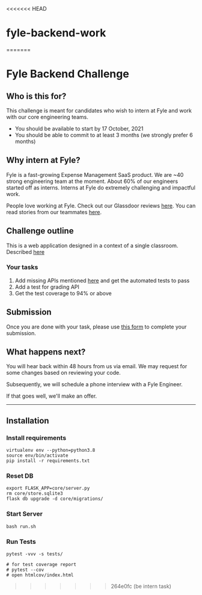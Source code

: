 <<<<<<< HEAD
# fyle-backend-work
=======
# Fyle Backend Challenge

## Who is this for?

This challenge is meant for candidates who wish to intern at Fyle and work with our core engineering teams.

* You should be available to start by 17 October, 2021
* You should be able to commit to at least 3 months (we strongly prefer 6 months)

## Why intern at Fyle?

Fyle is a fast-growing Expense Management SaaS product. We are ~40 strong engineering team at the moment. About 60% of our engineers started off as interns. Interns at Fyle do extremely challenging and impactful work.


People love working at Fyle. Check out our Glassdoor reviews [here](https://www.glassdoor.co.in/Reviews/Fyle-Reviews-E1723235.htm). You can read stories from our teammates [here](https://stories.fylehq.com).


## Challenge outline

This is a web application designed in a context of a single classroom. 
Described [here](./Application.md)

### Your tasks 
1. Add missing APIs mentioned [here](./Application.md#Missing-APIs) and get the automated tests to pass 
2. Add a test for grading API
3. Get the test coverage to 94% or above

## Submission

Once you are done with your task, please use [this form](https://forms.gle/fZex7LDo6kj1Syg7A) to complete your submission.

## What happens next?

You will hear back within 48 hours from us via email. We may request for some changes based on reviewing your code.

Subsequently, we will schedule a phone interview with a Fyle Engineer.

If that goes well, we'll make an offer. 

---

## Installation
### Install requirements
```
virtualenv env --python=python3.8
source env/bin/activate
pip install -r requirements.txt
```
### Reset DB
```
export FLASK_APP=core/server.py
rm core/store.sqlite3
flask db upgrade -d core/migrations/
```
### Start Server
```
bash run.sh
```
### Run Tests
```
pytest -vvv -s tests/

# for test coverage report
# pytest --cov
# open htmlcov/index.html
```
>>>>>>> 264e0fc (be intern task)
